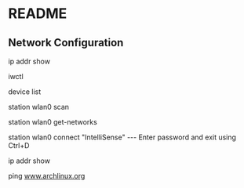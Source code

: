 # README

## Network Configuration

ip addr show

iwctl

device list

station wlan0 scan

station wlan0 get-networks

station wlan0 connect "IntelliSense" --- Enter password and exit using Ctrl+D

ip addr show 

ping www.archlinux.org



